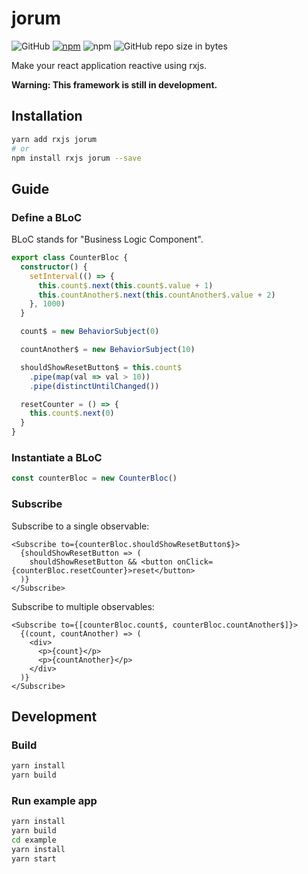 #  jorum

![GitHub](https://img.shields.io/github/license/awmleer/jorum.svg)
[![npm](https://img.shields.io/npm/v/jorum.svg)](https://www.npmjs.com/package/jorum)
![npm](https://img.shields.io/npm/dw/jorum.svg)
![GitHub repo size in bytes](https://img.shields.io/github/repo-size/awmleer/jorum.svg)

Make your react application reactive using rxjs.

**Warning: This framework is still in development.**

## Installation

```bash
yarn add rxjs jorum
# or
npm install rxjs jorum --save
```

## Guide

### Define a BLoC

BLoC stands for "Business Logic Component".

```typescript
export class CounterBloc {
  constructor() {
    setInterval(() => {
      this.count$.next(this.count$.value + 1)
      this.countAnother$.next(this.countAnother$.value + 2)
    }, 1000)
  }

  count$ = new BehaviorSubject(0)

  countAnother$ = new BehaviorSubject(10)

  shouldShowResetButton$ = this.count$
    .pipe(map(val => val > 10))
    .pipe(distinctUntilChanged())

  resetCounter = () => {
    this.count$.next(0)
  }
}
```

### Instantiate a BLoC

```typescript
const counterBloc = new CounterBloc()
```

### Subscribe

Subscribe to a single observable:

```tsx
<Subscribe to={counterBloc.shouldShowResetButton$}>
  {shouldShowResetButton => (
    shouldShowResetButton && <button onClick={counterBloc.resetCounter}>reset</button>
  )}
</Subscribe>
```

Subscribe to multiple observables:

```tsx
<Subscribe to={[counterBloc.count$, counterBloc.countAnother$]}>
  {(count, countAnother) => (
    <div>
      <p>{count}</p>
      <p>{countAnother}</p>
    </div>
  )}
</Subscribe>
```

## Development

### Build

```bash
yarn install
yarn build
```

### Run example app

```bash
yarn install
yarn build
cd example
yarn install
yarn start
```

